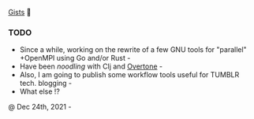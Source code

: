 [Gists](https://gist.github.com/federico-cagliero) 🏮

### TODO

* Since a while, working on the rewrite of a few GNU tools for "parallel" +OpenMPI using Go and/or Rust -
* Have been _noodling_ with Clj and [Overtone](http://overtone.github.io/) -
* Also, I am going to publish some workflow tools useful for TUMBLR tech. blogging -
* What else !?

@ Dec 24th, 2021 -
